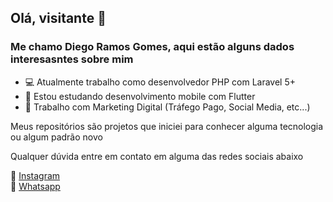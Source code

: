 ## Olá, visitante 👋

### Me chamo Diego Ramos Gomes, aqui estão alguns dados interesasntes sobre mim

- 💻 Atualmente trabalho como desenvolvedor PHP com Laravel 5+
- 📱 Estou estudando desenvolvimento mobile com Flutter
- :fax: Trabalho com Marketing Digital (Tráfego Pago, Social Media, etc...)

Meus repositórios são projetos que iniciei para conhecer alguma tecnologia ou algum padrão novo

Qualquer dúvida entre em contato em alguma das redes sociais abaixo

:link: [Instagram](https://www.instagram.com/dihrgomes/)<br>
:link: [Whatsapp](https://wa.me/5548991417009)<br>
